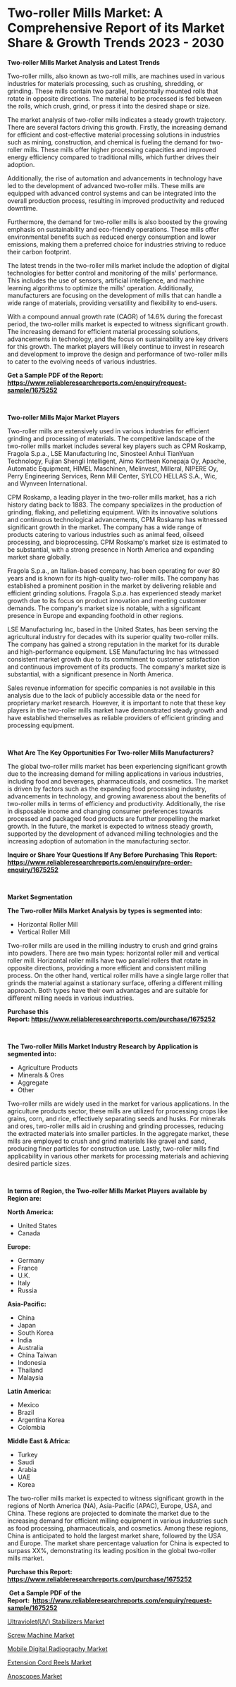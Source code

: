 <p><h1>Two-roller Mills Market: A Comprehensive Report of its Market Share & Growth Trends 2023 - 2030</h1></p><p><strong>Two-roller Mills Market Analysis and Latest Trends</strong></p>
<p><p>Two-roller mills, also known as two-roll mills, are machines used in various industries for materials processing, such as crushing, shredding, or grinding. These mills contain two parallel, horizontally mounted rolls that rotate in opposite directions. The material to be processed is fed between the rolls, which crush, grind, or press it into the desired shape or size.</p><p>The market analysis of two-roller mills indicates a steady growth trajectory. There are several factors driving this growth. Firstly, the increasing demand for efficient and cost-effective material processing solutions in industries such as mining, construction, and chemical is fueling the demand for two-roller mills. These mills offer higher processing capacities and improved energy efficiency compared to traditional mills, which further drives their adoption.</p><p>Additionally, the rise of automation and advancements in technology have led to the development of advanced two-roller mills. These mills are equipped with advanced control systems and can be integrated into the overall production process, resulting in improved productivity and reduced downtime.</p><p>Furthermore, the demand for two-roller mills is also boosted by the growing emphasis on sustainability and eco-friendly operations. These mills offer environmental benefits such as reduced energy consumption and lower emissions, making them a preferred choice for industries striving to reduce their carbon footprint.</p><p>The latest trends in the two-roller mills market include the adoption of digital technologies for better control and monitoring of the mills' performance. This includes the use of sensors, artificial intelligence, and machine learning algorithms to optimize the mills' operation. Additionally, manufacturers are focusing on the development of mills that can handle a wide range of materials, providing versatility and flexibility to end-users.</p><p>With a compound annual growth rate (CAGR) of 14.6% during the forecast period, the two-roller mills market is expected to witness significant growth. The increasing demand for efficient material processing solutions, advancements in technology, and the focus on sustainability are key drivers for this growth. The market players will likely continue to invest in research and development to improve the design and performance of two-roller mills to cater to the evolving needs of various industries.</p></p>
<p><strong>Get a Sample PDF of the Report:&nbsp; <a href="https://www.reliableresearchreports.com/enquiry/request-sample/1675252">https://www.reliableresearchreports.com/enquiry/request-sample/1675252</a></strong></p>
<p>&nbsp;</p>
<p><strong>Two-roller Mills Major Market Players</strong></p>
<p><p>Two-roller mills are extensively used in various industries for efficient grinding and processing of materials. The competitive landscape of the two-roller mills market includes several key players such as CPM Roskamp, Fragola S.p.a., LSE Manufacturing Inc, Sinosteel Anhui TianYuan Technology, Fujian Shengli Intelligent, Aimo Kortteen Konepaja Oy, Apache, Automatic Equipment, HIMEL Maschinen, Melinvest, Milleral, NIPERE Oy, Perry Engineering Services, Renn Mill Center, SYLCO HELLAS S.A., Wic, and Wynveen International.</p><p>CPM Roskamp, a leading player in the two-roller mills market, has a rich history dating back to 1883. The company specializes in the production of grinding, flaking, and pelletizing equipment. With its innovative solutions and continuous technological advancements, CPM Roskamp has witnessed significant growth in the market. The company has a wide range of products catering to various industries such as animal feed, oilseed processing, and bioprocessing. CPM Roskamp's market size is estimated to be substantial, with a strong presence in North America and expanding market share globally.</p><p>Fragola S.p.a., an Italian-based company, has been operating for over 80 years and is known for its high-quality two-roller mills. The company has established a prominent position in the market by delivering reliable and efficient grinding solutions. Fragola S.p.a. has experienced steady market growth due to its focus on product innovation and meeting customer demands. The company's market size is notable, with a significant presence in Europe and expanding foothold in other regions.</p><p>LSE Manufacturing Inc, based in the United States, has been serving the agricultural industry for decades with its superior quality two-roller mills. The company has gained a strong reputation in the market for its durable and high-performance equipment. LSE Manufacturing Inc has witnessed consistent market growth due to its commitment to customer satisfaction and continuous improvement of its products. The company's market size is substantial, with a significant presence in North America.</p><p>Sales revenue information for specific companies is not available in this analysis due to the lack of publicly accessible data or the need for proprietary market research. However, it is important to note that these key players in the two-roller mills market have demonstrated steady growth and have established themselves as reliable providers of efficient grinding and processing equipment.</p></p>
<p>&nbsp;</p>
<p><strong>What Are The Key Opportunities For Two-roller Mills Manufacturers?</strong></p>
<p><p>The global two-roller mills market has been experiencing significant growth due to the increasing demand for milling applications in various industries, including food and beverages, pharmaceuticals, and cosmetics. The market is driven by factors such as the expanding food processing industry, advancements in technology, and growing awareness about the benefits of two-roller mills in terms of efficiency and productivity. Additionally, the rise in disposable income and changing consumer preferences towards processed and packaged food products are further propelling the market growth. In the future, the market is expected to witness steady growth, supported by the development of advanced milling technologies and the increasing adoption of automation in the manufacturing sector.</p></p>
<p><strong>Inquire or Share Your Questions If Any Before Purchasing This Report: <a href="https://www.reliableresearchreports.com/enquiry/pre-order-enquiry/1675252">https://www.reliableresearchreports.com/enquiry/pre-order-enquiry/1675252</a></strong></p>
<p>&nbsp;</p>
<p><strong>Market Segmentation</strong></p>
<p><strong>The Two-roller Mills Market Analysis by types is segmented into:</strong></p>
<p><ul><li>Horizontal Roller Mill</li><li>Vertical Roller Mill</li></ul></p>
<p><p>Two-roller mills are used in the milling industry to crush and grind grains into powders. There are two main types: horizontal roller mill and vertical roller mill. Horizontal roller mills have two parallel rollers that rotate in opposite directions, providing a more efficient and consistent milling process. On the other hand, vertical roller mills have a single large roller that grinds the material against a stationary surface, offering a different milling approach. Both types have their own advantages and are suitable for different milling needs in various industries.</p></p>
<p><strong>Purchase this Report:&nbsp;<a href="https://www.reliableresearchreports.com/purchase/1675252">https://www.reliableresearchreports.com/purchase/1675252</a></strong></p>
<p>&nbsp;</p>
<p><strong>The Two-roller Mills Market Industry Research by Application is segmented into:</strong></p>
<p><ul><li>Agriculture Products</li><li>Minerals & Ores</li><li>Aggregate</li><li>Other</li></ul></p>
<p><p>Two-roller mills are widely used in the market for various applications. In the agriculture products sector, these mills are utilized for processing crops like grains, corn, and rice, effectively separating seeds and husks. For minerals and ores, two-roller mills aid in crushing and grinding processes, reducing the extracted materials into smaller particles. In the aggregate market, these mills are employed to crush and grind materials like gravel and sand, producing finer particles for construction use. Lastly, two-roller mills find applicability in various other markets for processing materials and achieving desired particle sizes.</p></p>
<p>&nbsp;</p>
<p><strong>In terms of Region, the Two-roller Mills Market Players available by Region are:</strong></p>
<p>
    <p> <strong> North America: </strong>
        <ul>
            <li>United States</li>
            <li>Canada</li>
        </ul>
        </p> 
    <p> <strong> Europe: </strong>
        <ul>
            <li>Germany</li>
            <li>France</li>
            <li>U.K.</li>
            <li>Italy</li>
            <li>Russia</li>
        </ul>
        </p> 
    <p> <strong> Asia-Pacific: </strong>
        <ul>
            <li>China</li>
            <li>Japan</li>
            <li>South Korea</li>
            <li>India</li>
            <li>Australia</li>
            <li>China Taiwan</li>
            <li>Indonesia</li>
            <li>Thailand</li>
            <li>Malaysia</li>
        </ul>
        </p> 
    <p> <strong> Latin America: </strong>
        <ul>
            <li>Mexico</li>
            <li>Brazil</li>
            <li>Argentina Korea</li>
            <li>Colombia</li>
        </ul>
        </p> 
    <p> <strong> Middle East & Africa: </strong>
        <ul>
            <li>Turkey</li>
            <li>Saudi</li>
            <li>Arabia</li>
            <li>UAE</li>
            <li>Korea</li>
        </ul>
    </p>
    </p>
<p><p>The two-roller mills market is expected to witness significant growth in the regions of North America (NA), Asia-Pacific (APAC), Europe, USA, and China. These regions are projected to dominate the market due to the increasing demand for efficient milling equipment in various industries such as food processing, pharmaceuticals, and cosmetics. Among these regions, China is anticipated to hold the largest market share, followed by the USA and Europe. The market share percentage valuation for China is expected to surpass XX%, demonstrating its leading position in the global two-roller mills market.</p></p>
<p><strong>Purchase this Report: <a href="https://www.reliableresearchreports.com/purchase/1675252">https://www.reliableresearchreports.com/purchase/1675252</a></strong></p>
<p>&nbsp;<strong>Get a Sample PDF of the Report:&nbsp;&nbsp;<a href="https://www.reliableresearchreports.com/enquiry/request-sample/1675252">https://www.reliableresearchreports.com/enquiry/request-sample/1675252</a></strong></p>
<p><strong></strong></p>
<p><p><a href="https://medium.com/@frankpeters35/ultraviolet-uv-stabilizers-market-trends-forecast-and-competitive-analysis-to-2030-f713380c741b">Ultraviolet(UV) Stabilizers Market</a></p><p><a href="https://github.com/virtuosemr/Market-Research-Report-List-1/blob/main/screw-machine-market.md">Screw Machine Market</a></p><p><a href="https://www.linkedin.com/pulse/mobile-digital-radiography-market-share-amp-new-trends-61b1f/">Mobile Digital Radiography Market</a></p><p><a href="https://github.com/JameTravis/Market-Research-Report-List-2/blob/main/extension-cord-reels-market.md">Extension Cord Reels Market</a></p><p><a href="https://www.linkedin.com/pulse/anoscopes-market-size-share-amp-trends-analysis-report-yzbxf/">Anoscopes Market</a></p></p>